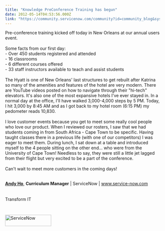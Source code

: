 ```yaml
---
title: "Knowledge PreConference Training has begun"
date: 2012-05-14T04:53:56.000Z
link: "https://community.servicenow.com/community?id=community_blog&sys_id=e75c6aa1dbd0dbc01dcaf3231f961942"
---
```

<p>Pre-conference training kicked off today in New Orleans at our annual users event. <br/><br/>Some facts from our first day:<br/>- Over 450 students registered and attended<br/>- 16 classrooms<br/>- 6 different courses offered<br/>- 33 staff instructors available to teach and assist students<br/><br/>The Hyatt is one of New Orleans' last structures to get rebuilt after Katrina so many of the amenities and features of the hotel are very modern. There are YouTube videos posted on how to navigate through their "hi-tech" elevators. It's also one of the most expansive hotels I've ever stayed in. In a normal day at the office, I'll have walked 3,000-4,000 steps by 5 PM. Today, I hit 3,000 by 8:45 AM and as I got back to my hotel room (6:15 PM) my pedometer reads 10,830. <br/><br/>I love customer events because you get to meet some really cool people who love our product. When I reviewed our rosters, I saw that we had students coming in from South Africa - Cape Town to be specific. Having taught classes there in a previous life (with one of our competitors) I was eager to meet them. During lunch, I sat down at a table and introduced myself to the 4 people sitting on the other end... who were from the University of Cape Town! Needless to say, they were still a little jet lagged from their flight but very excited to be a part of the conference.<br/><br/>Can't wait to meet more customers in the coming days!<br/><br/></p><p><strong><a title="k-external-small" class="jive-link-external-small" href="http://community.service-now.com/users/andyho" rel="nofollow" target="_blank">Andy Ho</a></strong>, <strong>Curriculum Manager</strong> | ServiceNow | <a title="k-external-small" class="jive-link-external-small" href="http://www.service-now.com" rel="nofollow" target="_blank">www.service-now.com</a><br/><br/><br/>Transform IT<br/><br/><br/><a href="http://www.service-now.com" rel="nofollow" target="_blank"><img alt="ServiceNow" border="0" height="37" src="http://community.service-now.com/files/shared/servicenow-logo.png" vspace="8" width="150"/></a></p>